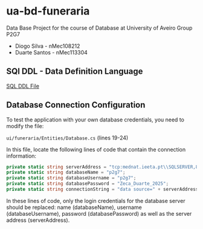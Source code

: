 # ua-bd-funeraria
Data Base Project for the course of Database at University of Aveiro Group P2G7
- Diogo Silva - nMec108212
- Duarte Santos - nMec113304


## SQl DDL - Data Definition Language
[SQL DDL File](db/01_CreateTables.sql "SQL DDL File") 


## Database Connection Configuration
To test the application with your own database credentials, you need to modify the file:

`ui/funeraria/Entities/Database.cs` (lines 19-24)

In this file, locate the following lines of code that contain the connection information:

```csharp
private static string serverAddress = "tcp:mednat.ieeta.pt\\SQLSERVER,8101";
private static string databaseName = "p2g7";
private static string databaseUsername = "p2g7";
private static string databasePassword = "Zeca_Duarte_2025";
private static string connectionString = "data source=" + serverAddress + ";initial catalog=" + databaseName + ";uid=" + databaseUsername + ";password=" + databasePassword;
```

In these lines of code, only the login credentials for the database server should be replaced: name (databaseName), username (databaseUsername), password (databasePassword) as well as the server address (serverAddress). 


    